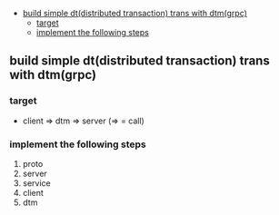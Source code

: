 - [build simple dt(distributed transaction) trans with dtm(grpc)](#build-simple-dtdistributed-transaction-trans-with-dtmgrpc)
  - [target](#target)
  - [implement the following steps](#implement-the-following-steps)


## build simple dt(distributed transaction) trans with dtm(grpc)

### target
- client => dtm => server  (=> = call)

### implement the following steps
1. proto
2. server
3. service
4. client
5. dtm
